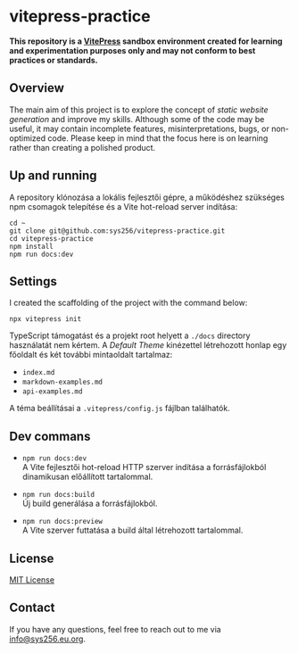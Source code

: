 # vitepress-practice

**This repository is a [VitePress](https://vitepress.dev) sandbox environment created for learning and experimentation purposes only and may not conform to best practices or standards.**

## Overview

The main aim of this project is to explore the concept of _static website generation_ and improve my skills. Although some of the code may be useful, it may contain incomplete features, misinterpretations, bugs, or non-optimized code. Please keep in mind that the focus here is on learning rather than creating a polished product.

## Up and running

A repository klónozása a lokális fejlesztői gépre, a működéshez szükséges npm csomagok telepítése és a Vite hot-reload server indítása:

```console
cd ~
git clone git@github.com:sys256/vitepress-practice.git
cd vitepress-practice
npm install
npm run docs:dev
```

## Settings

I created the scaffolding of the project with the command below:

```console
npx vitepress init
```

TypeScript támogatást és a projekt root helyett a `./docs` directory használatát nem kértem. A _Default Theme_ kinézettel létrehozott honlap egy főoldalt és két további mintaoldalt tartalmaz:

- `index.md`
- `markdown-examples.md`
- `api-examples.md`

A téma beállításai a `.vitepress/config.js` fájlban találhatók.

## Dev commans

- `npm run docs:dev`\
A Vite fejlesztői hot-reload HTTP szerver indítása a forrásfájlokból dinamikusan előállított tartalommal.

- `npm run docs:build`\
Új build generálása a forrásfájlokból.

- `npm run docs:preview`\
A Vite szerver futtatása a build által létrehozott tartalommal.

## License

[MIT License](https://github.com/sys256/vitepress-practice/blob/main/LICENSE)

## Contact

If you have any questions, feel free to reach out to me via [info@sys256.eu.org](mailto:info@sys256.eu.org).
